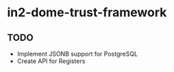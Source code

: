 # in2-dome-trust-framework

## TODO
- Implement JSONB support for PostgreSQL
- Create API for Registers
